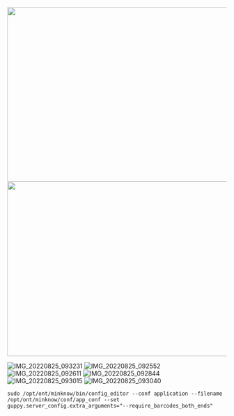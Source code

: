 <img src="https://user-images.githubusercontent.com/52679027/187234297-fd445f2a-c778-4a09-94f1-e2ffb786c238.jpg" width="700" height="400">

<img src="https://user-images.githubusercontent.com/52679027/187235626-e0f5a64f-e859-45c0-a0b2-8f6d265b6343.jpg" width="700" height="400">


![IMG_20220825_093231](https://user-images.githubusercontent.com/52679027/187236439-afbbe70a-ea72-47eb-a0a1-bfc5f78b0c29.jpg)
![IMG_20220825_092552](https://user-images.githubusercontent.com/52679027/187237225-4ea923ad-ade3-4458-b863-000f93024783.jpg)
![IMG_20220825_092611](https://user-images.githubusercontent.com/52679027/187237403-b768e3ad-af4c-410e-9e15-609c5120e579.jpg)
![IMG_20220825_092844](https://user-images.githubusercontent.com/52679027/187237581-7c9bb375-7575-45ea-b184-e9134f27ddd3.jpg)
![IMG_20220825_093015](https://user-images.githubusercontent.com/52679027/187238266-3a9b3e20-ba11-4481-82df-0212a18ee024.jpg)
![IMG_20220825_093040](https://user-images.githubusercontent.com/52679027/187238633-16062414-0784-4a51-bf25-3a1bac403d59.jpg)


```
sudo /opt/ont/minknow/bin/config_editor --conf application --filename /opt/ont/minknow/conf/app_conf --set guppy.server_config.extra_arguments="--require_barcodes_both_ends"
```
